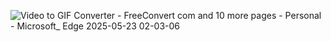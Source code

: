 ![Video to GIF Converter - FreeConvert com and 10 more pages - Personal - Microsoft_ Edge 2025-05-23 02-03-06](https://github.com/user-attachments/assets/086a92c1-3e60-4fd4-a354-6d4f8bdfa783)

